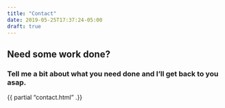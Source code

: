```yaml
---
title: "Contact"
date: 2019-05-25T17:37:24-05:00
draft: true
---
```


## Need some work done?

### Tell me a bit about what you need done and I’ll get back to you asap.

{{ partial “contact.html” .}}